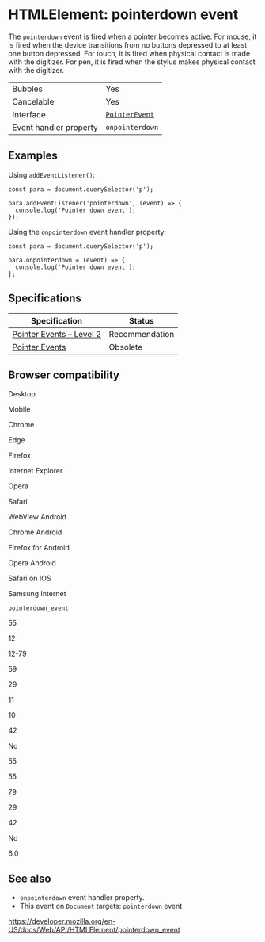 HTMLElement: pointerdown event
==============================

The `pointerdown` event is fired when a pointer becomes active. For mouse, it is fired when the device transitions from no buttons depressed to at least one button depressed. For touch, it is fired when physical contact is made with the digitizer. For pen, it is fired when the stylus makes physical contact with the digitizer.

<table><tbody><tr class="odd"><td>Bubbles</td><td>Yes</td></tr><tr class="even"><td>Cancelable</td><td>Yes</td></tr><tr class="odd"><td>Interface</td><td><a href="../pointerevent"><code>PointerEvent</code></a></td></tr><tr class="even"><td>Event handler property</td><td><code>onpointerdown</code></td></tr></tbody></table>

Examples
--------

Using `addEventListener()`:

    const para = document.querySelector('p');

    para.addEventListener('pointerdown', (event) => {
      console.log('Pointer down event');
    });

Using the `onpointerdown` event handler property:

    const para = document.querySelector('p');

    para.onpointerdown = (event) => {
      console.log('Pointer down event');
    };

Specifications
--------------

<table><thead><tr class="header"><th>Specification</th><th>Status</th></tr></thead><tbody><tr class="odd"><td><a href="https://www.w3.org/TR/pointerevents2/#the-pointerdown-event">Pointer Events – Level 2</a></td><td><span class="spec-rec">Recommendation</span></td></tr><tr class="even"><td><a href="https://www.w3.org/TR/pointerevents1/#the-pointerdown-event">Pointer Events</a></td><td><span class="spec-obsolete">Obsolete</span></td></tr></tbody></table>

Browser compatibility
---------------------

Desktop

Mobile

Chrome

Edge

Firefox

Internet Explorer

Opera

Safari

WebView Android

Chrome Android

Firefox for Android

Opera Android

Safari on IOS

Samsung Internet

`pointerdown_event`

55

12

12-79

59

29

11

10

42

No

55

55

79

29

42

No

6.0

See also
--------

-   `onpointerdown` event handler property.
-   This event on `Document` targets: `pointerdown` event

<a href="https://developer.mozilla.org/en-US/docs/Web/API/HTMLElement/pointerdown_event" class="_attribution-link">https://developer.mozilla.org/en-US/docs/Web/API/HTMLElement/pointerdown_event</a>
